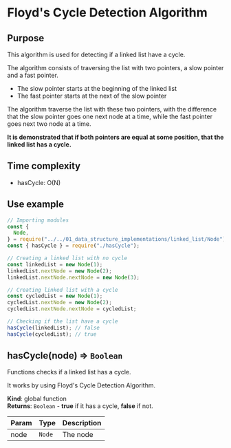 # Floyd's Cycle Detection Algorithm

## Purpose

This algorithm is used for detecting if a linked list have a cycle.

The algorithm consists of traversing the list with two pointers, a slow pointer and a fast pointer.

- The slow pointer starts at the beginning of the linked list
- The fast pointer starts at the next of the slow pointer

The algorithm traverse the list with these two pointers, with the difference that the slow pointer goes one next node at a time, while the fast pointer goes next two node at a time.

**It is demonstrated that if both pointers are equal at some position, that the linked list has a cycle.**

## Time complexity

- hasCycle: O(N)

## Use example

```js
// Importing modules
const {
  Node,
} = require("../../01_data_structure_implementations/linked_list/Node");
const { hasCycle } = require("./hasCycle");

// Creating a linked list with no cycle
const linkedList = new Node(1);
linkedList.nextNode = new Node(2);
linkedList.nextNode.nextNode = new Node(3);

// Creating linked list with a cycle
const cycledList = new Node(1);
cycledList.nextNode = new Node(2);
cycledList.nextNode.nextNode = cycledList;

// Checking if the list have a cycle
hasCycle(linkedList); // false
hasCycle(cycledList); // true
```

<a name="hasCycle"></a>

## hasCycle(node) ⇒ <code>Boolean</code>

Functions checks if a linked list has a cycle.

It works by using Floyd's Cycle Detection Algorithm.

**Kind**: global function  
**Returns**: <code>Boolean</code> - **true** if it has a cycle, **false** if not.

| Param | Type              | Description |
| ----- | ----------------- | ----------- |
| node  | <code>Node</code> | The node    |
